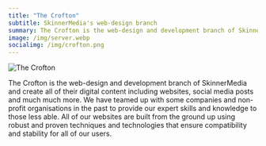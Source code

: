 ```yaml
---
title: "The Crofton"
subtitle: SkinnerMedia's web-design branch
summary: The Crofton is the web-design and development branch of SkinnerMedia and create all of their digital content including websites, social media posts and much much more.
image: /img/server.webp
socialimg: /img/crofton.png
---
```


![The Crofton](/img/crofton.png)

The Crofton is the web-design and development branch of SkinnerMedia and create all of their digital content including websites, social media posts and much much more. We have teamed up with some companies and non-profit organisations in the past to provide our expert skills and knowledge to those less able. All of our websites are built from the ground up using robust and proven techniques and technologies that ensure compatibility and stability for all of our users.

